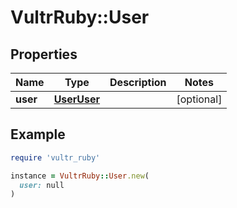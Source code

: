 # VultrRuby::User

## Properties

| Name | Type | Description | Notes |
| ---- | ---- | ----------- | ----- |
| **user** | [**UserUser**](UserUser.md) |  | [optional] |

## Example

```ruby
require 'vultr_ruby'

instance = VultrRuby::User.new(
  user: null
)
```

